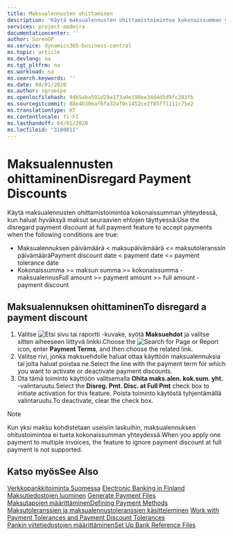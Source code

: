 ```yaml
---
title: Maksualennusten ohittaminen
description: 'Käytä maksualennusten ohittamistoimintoa kokonaissumman yhteydessä, kun haluat hyväksyä maksut seuraavien ehtojen täyttyessä:'
services: project-madeira
documentationcenter: ''
author: SorenGP
ms.service: dynamics365-business-central
ms.topic: article
ms.devlang: na
ms.tgt_pltfrm: na
ms.workload: na
ms.search.keywords: ''
ms.date: 04/01/2020
ms.author: sgroespe
ms.openlocfilehash: 94b5aba591d29a173a0e190ee34d4d5d9fc383fb
ms.sourcegitcommit: 88e4b30eaf6fa32af0c1452ce2f85ff1111c75e2
ms.translationtype: HT
ms.contentlocale: fi-FI
ms.lasthandoff: 04/01/2020
ms.locfileid: "3180811"
---
```

# <a name="disregard-payment-discounts"></a><span data-ttu-id="bc59c-103">Maksualennusten ohittaminen</span><span class="sxs-lookup"><span data-stu-id="bc59c-103">Disregard Payment Discounts</span></span>
<span data-ttu-id="bc59c-104">Käytä maksualennusten ohittamistoimintoa kokonaissumman yhteydessä, kun haluat hyväksyä maksut seuraavien ehtojen täyttyessä:</span><span class="sxs-lookup"><span data-stu-id="bc59c-104">Use the disregard payment discount at full payment feature to accept payments when the following conditions are true:</span></span>  

- <span data-ttu-id="bc59c-105">Maksualennuksen päivämäärä < maksupäivämäärä <= maksutoleranssin päivämäärä</span><span class="sxs-lookup"><span data-stu-id="bc59c-105">Payment discount date < payment date <= payment tolerance date</span></span>  
- <span data-ttu-id="bc59c-106">Kokonaissumma >= maksun summa >= kokonaissumma - maksualennus</span><span class="sxs-lookup"><span data-stu-id="bc59c-106">Full amount >= payment amount >= full amount - payment discount</span></span>  

## <a name="to-disregard-a-payment-discount"></a><span data-ttu-id="bc59c-107">Maksualennuksen ohittaminen</span><span class="sxs-lookup"><span data-stu-id="bc59c-107">To disregard a payment discount</span></span>  

1.  <span data-ttu-id="bc59c-108">Valitse ![Etsi sivu tai raportti](../../media/ui-search/search_small.png "Etsi sivua tai raporttia -kuvake") -kuvake, syötä **Maksuehdot** ja valitse sitten aiheeseen liittyvä linkki.</span><span class="sxs-lookup"><span data-stu-id="bc59c-108">Choose the ![Search for Page or Report](../../media/ui-search/search_small.png "Search for Page or Report icon") icon, enter **Payment Terms**, and then choose the related link.</span></span>  
2.  <span data-ttu-id="bc59c-109">Valitse rivi, jonka maksuehdolle haluat ottaa käyttöön maksualennuksia tai jolta haluat poistaa ne.</span><span class="sxs-lookup"><span data-stu-id="bc59c-109">Select the line with the payment term for which you want to activate or deactivate payment discounts.</span></span>  
3.  <span data-ttu-id="bc59c-110">Ota tämä toiminto käyttöön valitsemalla **Ohita maks.alen. kok.sum. yht.** -valintaruutu.</span><span class="sxs-lookup"><span data-stu-id="bc59c-110">Select the **Disreg. Pmt. Disc. at Full Pmt** check box to initiate activation for this feature.</span></span> <span data-ttu-id="bc59c-111">Poista toiminto käytöstä tyhjentämällä valintaruutu.</span><span class="sxs-lookup"><span data-stu-id="bc59c-111">To deactivate, clear the check box.</span></span>  

> [!NOTE]  
>  <span data-ttu-id="bc59c-112">Kun yksi maksu kohdistetaan useisiin laskuihin, maksualennuksen ohitustoimintoa ei tueta kokonaissumman yhteydessä.</span><span class="sxs-lookup"><span data-stu-id="bc59c-112">When you apply one payment to multiple invoices, the feature to ignore payment discount at full payment is not supported.</span></span>  

## <a name="see-also"></a><span data-ttu-id="bc59c-113">Katso myös</span><span class="sxs-lookup"><span data-stu-id="bc59c-113">See Also</span></span>  
<span data-ttu-id="bc59c-114">[Verkkopankkitoiminta Suomessa](electronic-banking-in-finland.md) </span><span class="sxs-lookup"><span data-stu-id="bc59c-114">[Electronic Banking in Finland](electronic-banking-in-finland.md) </span></span>  
<span data-ttu-id="bc59c-115">[Maksutiedostojen luominen](how-to-generate-payment-files.md) </span><span class="sxs-lookup"><span data-stu-id="bc59c-115">[Generate Payment Files](how-to-generate-payment-files.md) </span></span>  
[<span data-ttu-id="bc59c-116">Maksutapojen määrittäminen</span><span class="sxs-lookup"><span data-stu-id="bc59c-116">Defining Payment Methods</span></span>](../../finance-payment-methods.md)  
<span data-ttu-id="bc59c-117">[Maksutoleranssien ja maksualennustoleranssien käsitteleminen](../../finance-payment-tolerance-and-payment-discount-tolerance.md)   </span><span class="sxs-lookup"><span data-stu-id="bc59c-117">[Work with Payment Tolerances and Payment Discount Tolerances](../../finance-payment-tolerance-and-payment-discount-tolerance.md)   </span></span>  
[<span data-ttu-id="bc59c-118">Pankin viitetiedostojen määrittäminen</span><span class="sxs-lookup"><span data-stu-id="bc59c-118">Set Up Bank Reference Files</span></span>](how-to-set-up-bank-reference-files.md)
